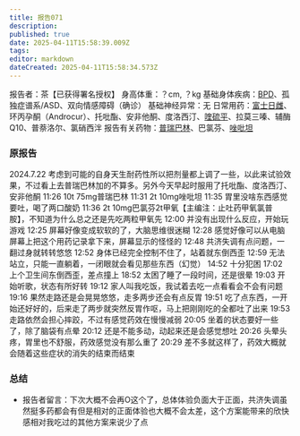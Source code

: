 ```yaml
---
title: 报告071
description: 
published: true
date: 2025-04-11T15:58:39.009Z
tags: 
editor: markdown
dateCreated: 2025-04-11T15:58:34.573Z
---
```


报告者：茶【已获得署名授权】
身高体重：？cm, ？kg
基础身体疾病：[BPD](/BPD/)、孤独症谱系/ASD、双向情感障碍（确诊） 
基础神经异常：无
日常用药：[富士日雌](/E2/)、环丙孕酮（Androcur）、托吡酯、安非他酮、度洛西汀、[喹硫平](/QTP/)、拉莫三嗪、辅酶Q10、普萘洛尔、氯硝西泮
报告有关药物：[普瑞巴林](/PR80/)、巴氯芬、[唑吡坦](/%E6%80%9D%E8%AF%BA%E6%80%9D/)

### 原报告
2024.7.22 
考虑到可能的自身天生耐药性所以把剂量都上调了一些，以此来试验效果，不过看上去普瑞巴林加的不算多。另外今天早起时服用了托吡酯、度洛西汀、安非他酮 
11:26	10t 75mg普瑞巴林 
11:31	2t 10mg唑吡坦 
11:35	胃里没啥东西感觉要吐，喝了两口酸奶 
11:36	2t 10mg巴氯芬2t甲氧【主编注：止吐药甲氧氯普胺】，不知道为什么总之还是先吃两粒甲氧先
12:00	并没有出现什么反应，开始玩游戏 
12:25	屏幕好像变成软软的了，大脑思维很迷糊 
12:28	感觉好像可以从电脑屏幕上把这个用药记录拿下来，屏幕显示的怪怪的 
12:48	共济失调有点问题，一翻过身就转转悠悠 
12:52	身体已经完全控制不住了，站着就东倒西歪 
12:59	无法站立，只能一直躺着，一闭眼就会看见那些东西（幻觉） 
14:52 十分犯困 
17:02	上个卫生间东倒西歪，差点撞上 
18:52	太困了睡了一段时间，还是很晕 
19:03	开始听歌，状态有所好转 
19:12	家人叫我吃饭，我试着去吃一点看看会不会有问题 
19:16	果然走路还是会晃晃悠悠，走多两步还会有点反胃 
19:51	吃了点东西，一开始还好好的，后来走了两步就突然反胃作呕，马上把刚刚吃的全都吐了出来 
19:53	走路依然会担心摔跤，不过有感觉药效在慢慢减弱 
20:05	坐着的状态要好一些了，除了脑袋有点晕 
20:12	还是不能多动，动起来还是会感觉想吐 
20:26	头晕头疼，胃里也不舒服，药效感觉没有那么重了 
20:29	差不多就这样了，药效大概就会随着这些症状的消失的结束而结束 

### 总结
- 报告者留言：下次大概不会再O这个了，总体体验负面大于正面，共济失调虽然挺多药都会有但是相对的正面体验也大概不会太差，这个方案能带来的欣快感相对我吃过的其他方案来说少了点 
